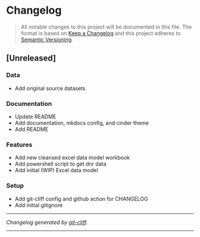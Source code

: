# Changelog

> All notable changes to this project will be documented in this file. The format is based on
[Keep a Changelog](http://keepachangelog.com/) and this project adheres to
[Semantic Versioning](http://semver.org/).

## [Unreleased]

### Data

- Add original source datasets

### Documentation

- Update README
- Add documentation, mkdocs config, and cinder theme
- Add README

### Features

- Add new cleansed excel data model workbook
- Add powershell script to get dnr data
- Add initial (WIP) Excel data model

### Setup

- Add git-cliff config and github action for CHANGELOG
- Add initial gitignore

***
*Changelog generated by [git-cliff](https://github.com/orhun/git-cliff).*
***
